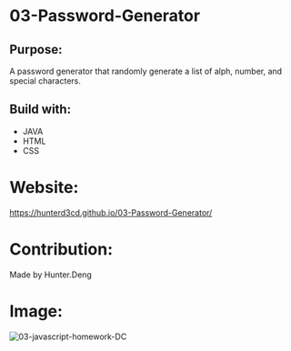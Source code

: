 # 03-Password-Generator
## Purpose:

A password generator that randomly generate a list of alph, number, and special characters.

## Build with:

- JAVA
- HTML
- CSS

# Website:

https://hunterd3cd.github.io/03-Password-Generator/

# Contribution:

Made by Hunter.Deng

# Image:

![03-javascript-homework-DC](https://user-images.githubusercontent.com/82790906/119276094-c273f080-bbcd-11eb-818a-069fc34ecc5c.PNG)

